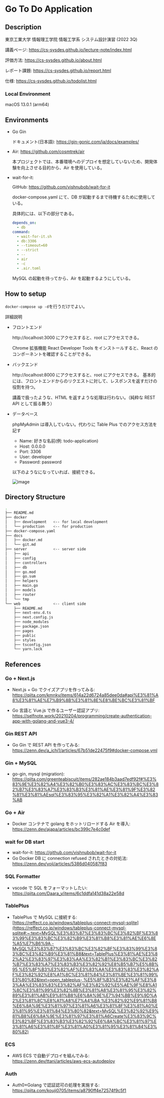 # Go To Do Application

## Description

東京工業大学 情報理工学院 情報工学系 システム設計演習 (2022 3Q)

講義ページ: https://cs-sysdes.github.io/lecture-note/index.html

評価方法: https://cs-sysdes.github.io/about.html

レポート課題: https://cs-sysdes.github.io/report.html

仕様: https://cs-sysdes.github.io/todolist.html

### Local Environment

macOS 13.0.1 (arm64)

## Environments

- Go Gin

  ドキュメント(日本語): https://gin-gonic.com/ja/docs/examples/

- Air: https://github.com/cosmtrek/air

  本プロジェクトでは、本番環境へのデプロイを想定していないため、開発体験を向上させる目的から、Air を使用している。

- wait-for-it:

  GitHub: https://github.com/vishnubob/wait-for-it

  docker-compose.yaml にて、DB が起動するまで待機するために使用している。

  具体的には、以下の部分である。

  ```yaml
  depends_on:
    - db
  command:
    - wait-for-it.sh
    - db:3306
    - --timeout=60
    - --strict
    - --
    - air
    - -c
    - .air.toml
  ```

  MySQL の起動を待ってから、Air を起動するようにしている。

## How to setup

`docker-compose up -d`を行うだけでよい。

詳細説明

- フロントエンド

  http://localhost:3000 にアクセスすると、root にアクセスできる。

  Chrome 拡張機能 React Developer Tools をインストールすると、React のコンポーネントを確認することができる。

- バックエンド

  http://localhost:8000 にアクセスすると、root にアクセスできる。
  基本的には、フロントエンドからのリクエストに対して、レスポンスを返すだけの役割を持つ。

  講義で扱ったような、HTML を返すような処理は行わない。（純粋な REST API として振る舞う）

- データベース

  phpMyAdmin は導入していない。代わりに Table Plus でのアクセス方法を記す

  - Name: 好きな名前(例: todo-application)
  - Host: 0.0.0.0
  - Port: 3306
  - User: developer
  - Password: password

  以下のようなになっていれば、接続できる。

  ![image](public/table-plus.png)

## Directory Structure

```bash
.
├── README.md
├── docker
│   ├── development   <-- for local development
│   └── production    <-- for production
├── docker-compose.yaml
├── docs
│   ├── docker.md
│   └── git.md
├── server            <-- server side
│   ├── api
│   ├── config
│   ├── controllers
│   ├── db
│   ├── go.mod
│   ├── go.sum
│   ├── helpers
│   ├── main.go
│   ├── models
│   ├── router
│   └── tmp
└── web               <-- client side
    ├── README.md
    ├── next-env.d.ts
    ├── next.config.js
    ├── node_modules
    ├── package.json
    ├── pages
    ├── public
    ├── styles
    ├── tsconfig.json
    └── yarn.lock
```

## References

### Go + Next.js

- Next.js + Go でクイズアプリを作ってみる: https://qiita.com/kmnky/items/614a22d6724a85dee0da#api%E3%81%A8%E3%81%AE%E7%B9%8B%E3%81%8E%E8%BE%BC%E3%81%BF

- Go 言語と Vue.js で作るユーザー認証アプリ: https://selfnote.work/20210204/programming/create-authentication-app-with-golang-and-vue3-4/

### Gin REST API

- Go Gin で REST API を作ってみる: https://zenn.dev/a_ichi1/articles/67b51de22475f9#docker-compose.yml

### Gin + MySQL

- go-gin, mysql (migration): https://qiita.com/greenteabiscuit/items/282ae184b3aad7edf92f#%E3%83%9E%E3%82%A4%E3%82%B0%E3%83%AC%E3%83%BC%E3%82%B7%E3%83%A7%E3%83%B3%E3%81%AE%E3%81%9F%E3%82%81%E3%81%AEsql%E3%83%95%E3%82%A1%E3%82%A4%E3%83%AB

### Go + Air

- Docker コンテナで golang をホットリロードする Air を導入: https://zenn.dev/ajapa/articles/bc399c7e4c0def

### wait for DB start

- wait-for-it: https://github.com/vishnubob/wait-for-it
- Go Docker DB に connection refused されたときの対処法: https://zenn.dev/yoji/articles/5386d040587f83

### SQL Formatter

- vscode で SQL をフォーマットしたい: https://qiita.com/Daara_y/items/6c1ddfa141d38a22e58d

### TablePlus

- TablePlus で MySQL に接続する: [https://reffect.co.jp/windows/tableplus-connect-mysql-sqlite](https://reffect.co.jp/windows/tableplus-connect-mysql-sqlite#:~:text=MySQL%E3%83%87%E3%83%BC%E3%82%BF%E3%83%99%E3%83%BC%E3%82%B9%E3%81%B8%E3%81%AE%E6%8E%A5%E7%B6%9A,-MySQL%E3%83%87%E3%83%BC%E3%82%BF%E3%83%99%E3%83%BC%E3%82%B9%E3%81%B8&text=TablePlus%E3%81%AE%E3%82%A2%E3%83%97%E3%83%AA%E3%82%B1%E3%83%BC%E3%82%B7%E3%83%A7%E3%83%B3%E3%82%92%E8%B5%B7%E5%8B%95,%E5%8F%B3%E3%82%AF%E3%83%AA%E3%83%83%E3%82%AF%E3%82%92%E8%A1%8C%E3%81%84%E3%81%BE%E3%81%99%E3%80%82&text=open_tableplus-,%E5%8F%B3%E3%82%AF%E3%83%AA%E3%83%83%E3%82%AF%E3%82%92%E5%AE%9F%E8%A1%8C%E3%81%99%E3%82%8B%E3%81%A8%E3%81%95%E3%82%89%E3%81%AB%E9%81%B8%E6%8A%9E%E7%94%BB%E9%9D%A2%E3%81%8C%E8%A1%A8%E7%A4%BA,%E3%82%92%E9%81%B8%E6%8A%9E%E3%81%97%E3%81%A6%E3%81%8F%E3%81%A0%E3%81%95%E3%81%84%E3%80%82&text=MySQL%E3%82%92%E9%81%B8%E6%8A%9E%E3%81%97%E3%81%A6Create%E3%83%9C%E3%82%BF%E3%83%B3%E3%82%92%E6%8A%BC%E3%81%97%E3%81%A6%E3%81%8F%E3%81%A0%E3%81%95%E3%81%84%E3%80%82)

### ECS

- AWS ECS で自動デプロイを組んでみる: https://zenn.dev/ttani/articles/aws-ecs-autodeploy

### Auth

- Auth0×Golang で認証認可の処理を実施する: https://qiita.com/kouji0705/items/a8790ff4e72574f9c5f1
